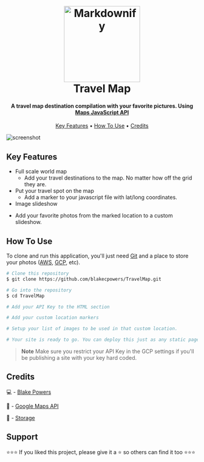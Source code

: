 




<h1 align="center">
  <br>
  <a href="https://blakepowerstravelmap.onrender.com/"><img src="https://storage.googleapis.com/blakepowerstravelmap/zCSSImages/TM.png" alt="Markdownify" width="200"></a>
  <br>
  Travel Map
  <br>
</h1>

<h4 align="center">A travel map destination compilation with your favorite pictures. Using <a href="https://developers.google.com/maps/documentation/javascript" target="_blank">Maps JavaScript API</a></h4>

<p align="center">
  <a href="#key-features">Key Features</a> •
  <a href="#how-to-use">How To Use</a> •
  <a href="#credits">Credits</a> 
</p>

![screenshot](https://storage.googleapis.com/blakepowerstravelmap/zCSSImages/demo.png)

## Key Features

* Full scale world map 
  - Add your travel destinations to the map. No matter how off the grid they are.
* Put your travel spot on the map
  - Add a marker to your javascript file with lat/long coordinates.
* Image slideshow
 - Add your favorite photos from the marked location to a custom slideshow.

## How To Use

To clone and run this application, you'll just need [Git](https://git-scm.com) and a place to store your photos ([AWS](https://aws.amazon.com/), [GCP](https://cloud.google.com/), etc).

```bash
# Clone this repository
$ git clone https://github.com/blakecpowers/TravelMap.git

# Go into the repository
$ cd TravelMap

# Add your API Key to the HTML section

# Add your custom location markers

# Setup your list of images to be used in that custom location.

# Your site is ready to go. You can deploy this just as any static page.
```

> **Note**
> Make sure you restrict your API Key in the GCP settings if you'll be publishing a site with your key hard coded.

## Credits

💻 - [Blake Powers](https://github.com/blakecpowers)

🔋 - [Google Maps API](https://developers.google.com/maps/documentation/javascript)

📁 - [Storage](https://cloud.google.com/storage/docs/creating-buckets)



## Support

⭐⭐⭐ If you liked this project, please give it a ⭐ so others can find it too ⭐⭐⭐



